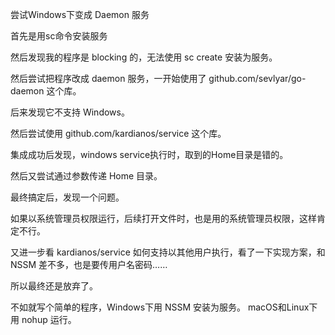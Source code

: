 



尝试Windows下变成 Daemon 服务

首先是用sc命令安装服务

然后发现我的程序是 blocking 的，无法使用 sc create 安装为服务。


然后尝试把程序改成 daemon 服务，一开始使用了 github.com/sevlyar/go-daemon 这个库。

后来发现它不支持 Windows。

然后尝试使用 github.com/kardianos/service 这个库。

集成成功后发现，windows service执行时，取到的Home目录是错的。

然后又尝试通过参数传递 Home 目录。

最终搞定后，发现一个问题。

如果以系统管理员权限运行，后续打开文件时，也是用的系统管理员权限，这样肯定不行。

又进一步看 kardianos/service 如何支持以其他用户执行，看了一下实现方案，和 NSSM 差不多，也是要传用户名密码……

所以最终还是放弃了。

不如就写个简单的程序，Windows下用 NSSM 安装为服务。
macOS和Linux下用 nohup 运行。







